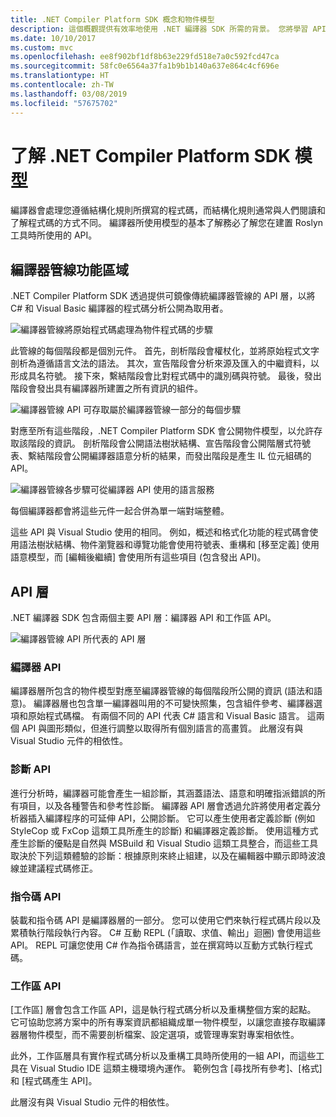 ```yaml
---
title: .NET Compiler Platform SDK 概念和物件模型
description: 這個概觀提供有效率地使用 .NET 編譯器 SDK 所需的背景。 您將學習 API 層、所含的主要類型和整體物件模型。
ms.date: 10/10/2017
ms.custom: mvc
ms.openlocfilehash: ee8f902bf1df8b63e229fd518e7a0c592fcd47ca
ms.sourcegitcommit: 58fc0e6564a37fa1b9b1b140a637e864c4cf696e
ms.translationtype: HT
ms.contentlocale: zh-TW
ms.lasthandoff: 03/08/2019
ms.locfileid: "57675702"
---
```

# <a name="understand-the-net-compiler-platform-sdk-model"></a>了解 .NET Compiler Platform SDK 模型

編譯器會處理您遵循結構化規則所撰寫的程式碼，而結構化規則通常與人們閱讀和了解程式碼的方式不同。 編譯器所使用模型的基本了解務必了解您在建置 Roslyn 工具時所使用的 API。 

## <a name="compiler-pipeline-functional-areas"></a>編譯器管線功能區域

.NET Compiler Platform SDK 透過提供可鏡像傳統編譯器管線的 API 層，以將 C# 和 Visual Basic 編譯器的程式碼分析公開為取用者。

![編譯器管線將原始程式碼處理為物件程式碼的步驟](media/compiler-api-model/compiler-pipeline.png)

此管線的每個階段都是個別元件。 首先，剖析階段會權杖化，並將原始程式文字剖析為遵循語言文法的語法。 其次，宣告階段會分析來源及匯入的中繼資料，以形成具名符號。 接下來，繫結階段會比對程式碼中的識別碼與符號。 最後，發出階段會發出具有編譯器所建置之所有資訊的組件。

![編譯器管線 API 可存取屬於編譯器管線一部分的每個步驟](media/compiler-api-model/compiler-pipeline-api.png)

對應至所有這些階段，.NET Compiler Platform SDK 會公開物件模型，以允許存取該階段的資訊。 剖析階段會公開語法樹狀結構、宣告階段會公開階層式符號表、繫結階段會公開編譯器語意分析的結果，而發出階段是產生 IL 位元組碼的 API。

![編譯器管線各步驟可從編譯器 API 使用的語言服務](media/compiler-api-model/compiler-pipeline-lang-svc.png)

每個編譯器都會將這些元件一起合併為單一端對端整體。

這些 API 與 Visual Studio 使用的相同。 例如，概述和格式化功能的程式碼會使用語法樹狀結構、物件瀏覽器和導覽功能會使用符號表、重構和 [移至定義] 使用語意模型，而 [編輯後繼續] 會使用所有這些項目 (包含發出 API)。 

## <a name="api-layers"></a>API 層

.NET 編譯器 SDK 包含兩個主要 API 層：編譯器 API 和工作區 API。

![編譯器管線 API 所代表的 API 層](media/compiler-api-model/api-layers.png)

### <a name="compiler-apis"></a>編譯器 API

編譯器層所包含的物件模型對應至編譯器管線的每個階段所公開的資訊 (語法和語意)。 編譯器層也包含單一編譯器叫用的不可變快照集，包含組件參考、編譯器選項和原始程式碼檔。 有兩個不同的 API 代表 C# 語言和 Visual Basic 語言。 這兩個 API 與圖形類似，但進行調整以取得所有個別語言的高畫質。 此層沒有與 Visual Studio 元件的相依性。

### <a name="diagnostic-apis"></a>診斷 API

進行分析時，編譯器可能會產生一組診斷，其涵蓋語法、語意和明確指派錯誤的所有項目，以及各種警告和參考性診斷。 編譯器 API 層會透過允許將使用者定義分析器插入編譯程序的可延伸 API，公開診斷。 它可以產生使用者定義診斷 (例如 StyleCop 或 FxCop 這類工具所產生的診斷) 和編譯器定義診斷。 使用這種方式產生診斷的優點是自然與 MSBuild 和 Visual Studio 這類工具整合，而這些工具取決於下列這類體驗的診斷：根據原則來終止組建，以及在編輯器中顯示即時波浪線並建議程式碼修正。

### <a name="scripting-apis"></a>指令碼 API

裝載和指令碼 API 是編譯器層的一部分。 您可以使用它們來執行程式碼片段以及累積執行階段執行內容。
C# 互動 REPL (「讀取、求值、輸出」迴圈) 會使用這些 API。 REPL 可讓您使用 C# 作為指令碼語言，並在撰寫時以互動方式執行程式碼。

### <a name="workspaces-apis"></a>工作區 API

[工作區] 層會包含工作區 API，這是執行程式碼分析以及重構整個方案的起點。 它可協助您將方案中的所有專案資訊都組織成單一物件模型，以讓您直接存取編譯器層物件模型，而不需要剖析檔案、設定選項，或管理專案對專案相依性。

此外，工作區層具有實作程式碼分析以及重構工具時所使用的一組 API，而這些工具在 Visual Studio IDE 這類主機環境內運作。 範例包含 [尋找所有參考]、[格式] 和 [程式碼產生 API]。

此層沒有與 Visual Studio 元件的相依性。
